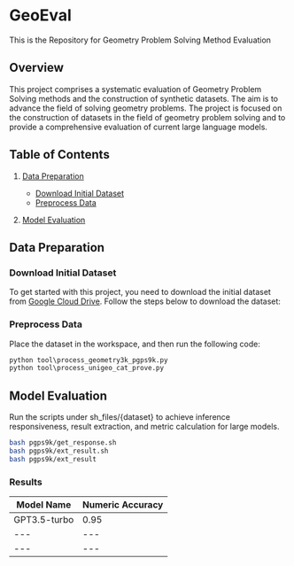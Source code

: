 # GeoEval
This is the Repository for Geometry Problem Solving Method Evaluation



## Overview

This project comprises a systematic evaluation of Geometry Problem Solving methods and the construction of synthetic datasets. The aim is to advance the field of solving geometry problems. The project is focused on the construction of datasets in the field of geometry problem solving and to provide a comprehensive evaluation of current large language models.

## Table of Contents

1. [Data Preparation](#data-preparation)
   - [Download Initial Dataset](#download-initial-dataset)
   - [Preprocess Data](#preprocess-data)
   
2. [Model Evaluation](#model-evaluation)

## Data Preparation

### Download Initial Dataset

To get started with this project, you need to download the initial dataset from [Google Cloud Drive](https://drive.google.com/file/d/13xWRtt_C4jpA3F8NZ3deR089I3s17_WK/view?usp=drive_link). Follow the steps below to download the dataset:


### Preprocess Data

Place the dataset in the workspace, and then run the following code:

```python
python tool\process_geometry3k_pgps9k.py
python tool\process_unigeo_cat_prove.py
```


## Model Evaluation

Run the scripts under sh_files/{dataset} to achieve inference responsiveness, result extraction, and metric calculation for large models.

```bash
bash pgps9k/get_response.sh
bash pgps9k/ext_result.sh
bash pgps9k/ext_result
```

### Results


| Model Name      | Numeric Accuracy |
|-----------------|------------------|
| GPT3.5-turbo         | 0.95             |
| ---         | ---            |
| ---        | ---            |




